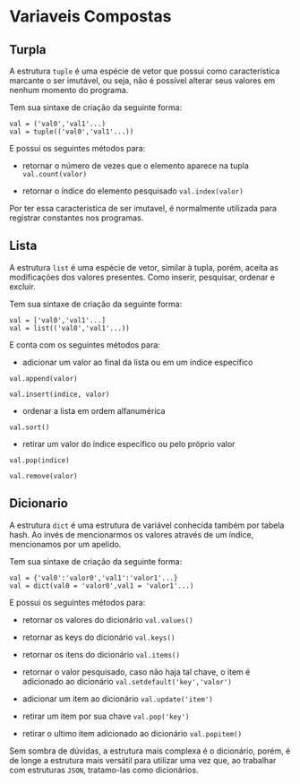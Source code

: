 # Variaveis Compostas

## Turpla

A estrutura `tuple` é uma espécie de vetor que possui como característica marcante o ser imutável, ou seja, não é possível alterar seus valores em nenhum momento do programa.

Tem sua sintaxe de criação da seguinte forma:
```
val = ('val0','val1'...)
val = tuple(('val0','val1'...))
```
E possui os seguintes métodos para:

* retornar o número de vezes que o elemento aparece na tupla
`val.count(valor)`

* retornar o índice do elemento pesquisado
`val.index(valor)`

Por ter essa caracteristica de ser imutavel, é normalmente utilizada para registrar constantes nos programas.

## Lista

A estrutura `list` é uma espécie de vetor, similar à tupla, porém, aceita as modificações dos valores presentes. Como inserir, pesquisar, ordenar e excluir.

Tem sua sintaxe de criação da seguinte forma:
```
val = ['val0','val1'...]
val = list(('val0','val1'...))
```

E conta com os seguintes métodos para:
* adicionar um valor ao final da lista ou em um índice específico

`val.append(valor)`

`val.insert(indice, valor)`

* ordenar a lista em ordem alfanumérica

`val.sort()`

* retirar um valor do índice específico ou pelo próprio valor

`val.pop(indice)`

`val.remove(valor)`


## Dicionario

A estrutura `dict` é uma estrutura de variável conhecida também por tabela hash. Ao invés de mencionarmos os valores através de um índice, mencionamos por um apelido.

Tem sua sintaxe de criação da seguinte forma: 
```
val = {'val0':'valor0','val1':'valor1'...}
val = dict(val0 = 'valor0',val1 = 'valor1'...)
```
E possui os seguintes métodos para:

* retornar os valores do dicionário
`val.values()`

* retornar as keys do dicionário
`val.keys()`

* retornar os itens do dicionário
`val.items()`

* retornar o valor pesquisado, caso não haja tal chave, o item é adicionado ao dicionário
`val.setdefault('key','valor')`

* adicionar um item ao dicionário
`val.update('item')`

* retirar um item por sua chave
`val.pop('key')`

* retirar o ultimo item adicionado ao dicionário
`val.popitem()`

Sem sombra de dúvidas, a estrutura mais complexa é o dicionário, porém, é de longe a estrutura mais versátil para utilizar uma vez que, ao trabalhar com estruturas `JSON`, tratamo-las como dicionários.
